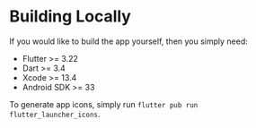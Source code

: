 # Building Locally

If you would like to build the app yourself, then you simply need:

- Flutter >= 3.22
- Dart >= 3.4
- Xcode >= 13.4
- Android SDK >= 33

To generate app icons, simply run `flutter pub run flutter_launcher_icons`.
